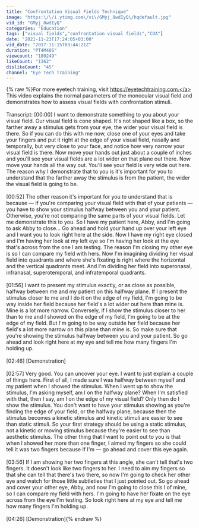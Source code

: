```yaml
---
title: "Confrontation Visual Fields Technique"
image: "https:\/\/i.ytimg.com\/vi\/GMyj_8wdIyQ\/hqdefault.jpg"
vid_id: "GMyj_8wdIyQ"
categories: "Education"
tags: ["visual fields","confrontation visual fields","COA"]
date: "2021-11-23T17:24:05+03:00"
vid_date: "2017-11-15T03:44:21Z"
duration: "PT4M40S"
viewcount: "180249"
likeCount: "1362"
dislikeCount: "45"
channel: "Eye Tech Training"
---
```

{% raw %}For more eyetech training, visit <a rel="nofollow" target="blank" href="https://eyetechtraining.com.">https://eyetechtraining.com.</a> This video explains the normal parameters of the monocular visual field and demonstrates how to assess visual fields with confrontation stimuli.<br /><br />Transcript: [00:00] I want to demonstrate something to you about your visual field. Our visual field is cone shaped. It's not shaped like a box, so the farther away a stimulus gets from your eye, the wider your visual field is there. So if you can do this with me now, close one of your eyes and take your fingers and put it right at the edge of your visual field, nasally and temporally, but very close to your face, and notice how very narrow your visual field is there. Now move your hands out just about a couple of inches and you'll see your visual fields are a lot wider on that plane out there. Now move your hands all the way out. You'll see your field is very wide out here. The reason why I demonstrate that to you is it's important for you to understand that the farther away the stimulus is from the patient, the wider the visual field is going to be. <br /><br />[00:52] The other reason it's important for you to understand that is because — if you're comparing your visual field with that of your patients — you have to show your stimulus halfway between you and your patient. Otherwise, you're not comparing the same parts of your visual fields. Let me demonstrate this to you. So I have my patient here, Abby, and I'm going to ask Abby to close... Go ahead and hold your hand up over your left eye and I want you to look right here at the side. Now I have my right eye closed and I'm having her look at my left eye so I'm having her look at the eye that's across from the one I am testing. The reason I'm closing my other eye is so I can compare my field with hers. Now I'm imagining dividing her visual field into quadrants and where she's fixating is right where the horizontal and the vertical quadrants meet. And I'm dividing her field into superonasal,  infranasal, superotemporal, and infratemporal quadrants. <br /><br />[01:56] I want to present my stimulus exactly, or as close as possible, halfway between me and my patient on this halfway plane. If I present the stimulus closer to me and I do it on the edge of my field, I'm going to be way inside her field because her field's a lot wider out here than mine is. Mine is a lot more narrow. Conversely, if I show the stimulus closer to her than to me and I showed on the edge of my field, I'm going to be at the edge of my field. But I'm going to be way outside her field because her field's a lot more narrow on this plane than mine is. So make sure that you're showing the stimulus halfway between you and your patient. So go ahead and look right here at my eye and tell me how many fingers I'm holding up. <br /><br />[02:46] [Demonstration]<br /><br />[02:57] Very good. You can uncover your eye. I want to just explain a couple of things here. First of all, I made sure I was halfway between myself and my patient when I showed the stimulus. When I went up to show the stimulus, I'm asking myself, am I on the halfway plane? When I'm satisfied with that, then I say, am I on the edge of my visual field? Only then do I show the stimulus. You don't want to have your stimulus showing as you're finding the edge of your field, or the halfway plane, because then the stimulus becomes a kinetic stimulus and kinetic stimuli are easier to see than static stimuli. So your first strategy should be using a static stimulus, not a kinetic or moving stimulus because they're easier to see than aesthetic stimulus. The other thing that I want to point out to you is that when I showed her more than one finger, I aimed my fingers so she could tell it was two fingers because if I'm — go ahead and cover this eye again. <br /><br />[03:56] If I am showing her two fingers at this angle, she can't tell that's two fingers. It doesn't look like two fingers to her. I need to aim my fingers so that she can tell that there's two there, so now I'm going to check her other eye and watch for those little subtleties that I just pointed out. So go ahead and cover your other eye, Abby, and now I'm going to close this I of mine, so I can compare my field with hers. I'm going to have her fixate on the eye across from the eye I'm testing. So look right here at my eye and tell me how many fingers I'm holding up.<br /><br />[04:26] [Demonstration]{% endraw %}
